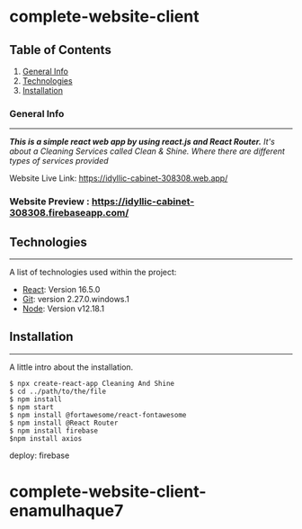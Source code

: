 # complete-website-client


## Table of Contents
1. [General Info](#general-info)
2. [Technologies](#technologies)
3. [Installation](#installation)

### General Info
***
***This is a simple react web app by using react.js and React Router.***
*It's about a Cleaning Services called Clean & Shine. Where there are different types of services provided*

Website Live Link: https://idyllic-cabinet-308308.web.app/
   

### Website Preview : https://idyllic-cabinet-308308.firebaseapp.com/
  

## Technologies
***
A list of technologies used within the project:
* [React](https://reactjs.org/): Version 16.5.0 
* [Git](https://git-scm.com/): version 2.27.0.windows.1
* [Node](https://nodejs.org/en/): Version v12.18.1

## Installation
***
A little intro about the installation. 
```
$ npx create-react-app Cleaning And Shine
$ cd ../path/to/the/file
$ npm install
$ npm start
$ npm install @fortawesome/react-fontawesome
$ npm install @React Router
$ npm install firebase
$npm install axios
```
deploy: firebase
 

# complete-website-client-enamulhaque7
